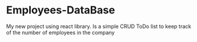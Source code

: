# Employees-DataBase
My new project using react library. Is a simple CRUD ToDo list to keep track of the number of employees in the company
